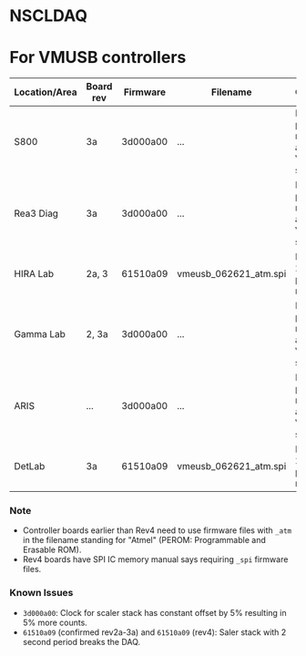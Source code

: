 # NSCLDAQ
# For VMUSB controllers

| Location/Area | Board rev | Firmware | Filename | Comments |
| --- | --- | --- | --- | --- |
| S800 | 3a | 3d000a00 | ... | Issue with periodic readout affecting VME scalers |
| Rea3 Diag | 3a | 3d000a00 | ... | Issue with periodic readout affecting VME scalers |
| HIRA Lab | 2a, 3 | 61510a09 | vmeusb_062621_atm.spi | Issue with 2sec-periodic readout |
| Gamma Lab | 2, 3a | 3d000a00 | ... | Issue with periodic readout affecting VME scalers |
| ARIS | ... | 3d000a00 | ... | Issue with periodic readout affecting VME scalers |
| DetLab | 3a | 61510a09 | vmeusb_062621_atm.spi | Issue with 2sec-periodic readout |

### Note

- Controller boards earlier than Rev4 need to use firmware files with `_atm` in the filename standing for "Atmel" (PEROM: Programmable and Erasable ROM).
- Rev4 boards have SPI IC memory manual says requiring `_spi` firmware files.

### Known Issues

- `3d000a00`: Clock for scaler stack has constant offset by 5% resulting in 5% more counts.
- `61510a09` (confirmed rev2a-3a) and `61510a09` (rev4): Saler stack with 2 second period breaks the DAQ.
